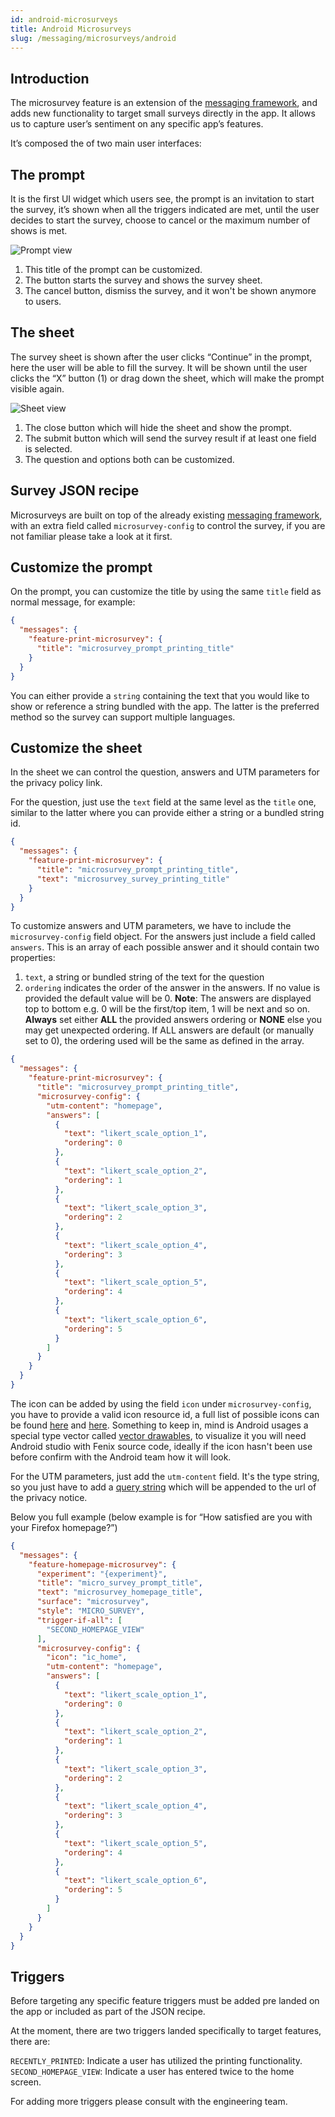 ```yaml
---
id: android-microsurveys
title: Android Microsurveys
slug: /messaging/microsurveys/android
---
```

## Introduction
The microsurvey feature is an extension of the [messaging framework](/messaging/mobile-messaging), and adds new functionality to target small surveys directly in the app. It allows us to capture user’s sentiment on any specific app’s features.

It’s composed the of two main user interfaces:

## The prompt
It is the first UI widget which users see, the prompt is an invitation to start the survey, it’s shown when all the triggers indicated are met, until the user decides to start the survey, choose to cancel or the maximum number of shows is met.

<img src="/img/mobile/microsurveys/prompt.png" alt="Prompt view" className="img-sm-center"/>
<br/>

1. This title of the prompt can be customized.
2. The button starts the survey and shows the survey sheet.
3. The cancel button, dismiss the survey, and it won't be shown anymore to users.

## The sheet
The survey sheet is shown after the user clicks “Continue” in the prompt, here the user will be able to fill the survey. It will be shown until the user clicks the “X” button (1) or drag down the sheet, which will make the prompt visible again.

<img src="/img/mobile/microsurveys/sheet.png" alt="Sheet view" className="img-sm-center"/>
<br/>

1. The close button which will hide the sheet and show the prompt.
2. The submit button which will send the survey result if at least one field is selected.
3. The question and options both can be customized.

## Survey JSON recipe
Microsurveys are built on top of the already existing [messaging framework](/messaging/mobile-messaging), with an extra field called `microsurvey-config`  to control the survey, if you are not familiar please take a look at it first.

## Customize the prompt
On the prompt, you can customize the title by using the same `title` field as normal message, for example:

```json
{
  "messages": {
    "feature-print-microsurvey": {
      "title": "microsurvey_prompt_printing_title"
    }
  }
}

```

You can either provide a `string` containing the text that you would like to show or reference a string bundled with the app. The latter is the preferred method so the survey can support multiple languages.

## Customize the sheet
In the sheet we can control the question, answers and UTM parameters for the privacy policy link.

For the question, just use the `text` field at the same level as the `title` one, similar to the latter where you can provide either a string or a bundled string id.

```json
{
  "messages": {
    "feature-print-microsurvey": {
      "title": "microsurvey_prompt_printing_title",
      "text": "microsurvey_survey_printing_title"
    }
  }
}

```

To customize answers and UTM parameters, we have to include the `microsurvey-config` field object. For the answers just include a field called `answers`. This is an array of each possible answer and it should contain two properties:

1.  `text`, a string or bundled string of the text for the question
2. `ordering` indicates the order of the answer in the answers. If no value is provided the default value will be 0. **Note**: The answers are displayed top to bottom e.g. 0 will be the first/top item, 1 will be next and so on. **Always** set either **ALL** the provided answers ordering or **NONE** else you may get unexpected ordering. If ALL answers are default (or manually set to 0), the ordering used will be the same as defined in the array.

```json
{
  "messages": {
    "feature-print-microsurvey": {
      "title": "microsurvey_prompt_printing_title",
      "microsurvey-config": {
        "utm-content": "homepage",
        "answers": [
          {
            "text": "likert_scale_option_1",
            "ordering": 0
          },
          {
            "text": "likert_scale_option_2",
            "ordering": 1
          },
          {
            "text": "likert_scale_option_3",
            "ordering": 2
          },
          {
            "text": "likert_scale_option_4",
            "ordering": 3
          },
          {
            "text": "likert_scale_option_5",
            "ordering": 4
          },
          {
            "text": "likert_scale_option_6",
            "ordering": 5
          }
        ]
      }
    }
  }
}

```

The icon can be added by using the field `icon` under `microsurvey-config`, you have to provide a valid icon resource id, a full list of possible icons can be found [here](https://searchfox.org/mozilla-central/source/mobile/android/android-components/components/ui/icons/src/main/res/drawable) and [here](https://searchfox.org/mozilla-central/source/mobile/android/fenix/app/src/main/res/drawable).
Something to keep in, mind is Android usages a special type vector called [vector drawables](https://developer.android.com/develop/ui/views/graphics/vector-drawable-resources), to visualize it you will need Android studio with Fenix source code, ideally if the icon hasn't been use before confirm with the Android team how it will look.

For the UTM parameters, just add the `utm-content` field. It's the type string, so you just have to add a [query string](https://en.wikipedia.org/wiki/Query_string) which will be appended to the url of the privacy notice.

Below you full example (below example is for “How satisfied are you with your Firefox homepage?”)

```json
{
  "messages": {
    "feature-homepage-microsurvey": {
      "experiment": "{experiment}",
      "title": "micro_survey_prompt_title",
      "text": "microsurvey_homepage_title",
      "surface": "microsurvey",
      "style": "MICRO_SURVEY",
      "trigger-if-all": [
        "SECOND_HOMEPAGE_VIEW"
      ],
      "microsurvey-config": {
        "icon": "ic_home",
        "utm-content": "homepage",
        "answers": [
          {
            "text": "likert_scale_option_1",
            "ordering": 0
          },
          {
            "text": "likert_scale_option_2",
            "ordering": 1
          },
          {
            "text": "likert_scale_option_3",
            "ordering": 2
          },
          {
            "text": "likert_scale_option_4",
            "ordering": 3
          },
          {
            "text": "likert_scale_option_5",
            "ordering": 4
          },
          {
            "text": "likert_scale_option_6",
            "ordering": 5
          }
        ]
      }
    }
  }
}
```

## Triggers
Before targeting any specific feature triggers must be added pre landed on the app or included as part of the JSON recipe.

At the moment, there are two triggers landed specifically to target features, there are:

`RECENTLY_PRINTED`: Indicate a user has utilized the printing functionality.
`SECOND_HOMEPAGE_VIEW`: Indicate a user has entered twice to the home screen.


For adding more triggers please consult with the engineering team.
